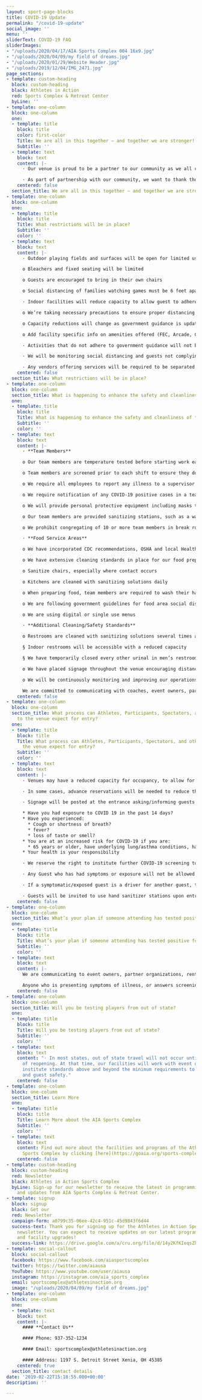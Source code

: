 ```yaml
---
layout: sport-page-blocks
title: COVID-19 Update
permalink: "/covid-19-update"
social_image: ''
menu: ''
sliderText: COVID-19 FAQ
sliderImages:
- "/uploads/2020/04/17/AIA Sports Complex 004 16x9.jpg"
- "/uploads/2020/04/09/my field of dreams.jpg"
- "/uploads/2020/01/29/Website Header.jpg"
- "/uploads/2019/12/04/IMG_2471.jpg"
page_sections:
- template: custom-heading
  block: custom-heading
  black: Athletes in Action
  red: Sports Complex & Retreat Center
  byLine: ''
- template: one-column
  block: one-column
  one:
  - template: title
    block: title
    color: first-color
    Title: We are all in this together – and together we are stronger!
    Subtitle: ''
  - template: text
    block: text
    content: |-
      · Our venue is proud to be a partner to our community as we all come back stronger than ever. We know there are many in our area hurting and experiencing hardships. We are committed to providing a safe, clean, positive environment to help you and your family come and enjoy the activities you love the most

      · As part of partnership with our community, we want to thank those who have tirelessly given of themselves to keep the rest of us going. Our venue is providing select Summer and Fall programs (leagues, camps, clinics) to children of hospital and physician’s office employees at a 20% discount (or 50% or free – case by case as you find a sponsor)
    centered: false
  section_title: We are all in this together – and together we are stronger!
- template: one-column
  block: one-column
  one:
  - template: title
    block: title
    Title: What restrictions will be in place?
    Subtitle: ''
    color: ''
  - template: text
    block: text
    content: |-
      · Outdoor playing fields and surfaces will be open for limited use with distancing requirements that include:

      o Bleachers and fixed seating will be limited

      o Guests are encouraged to bring in their own chairs

      o Social distancing of families watching games must be 6 feet apart, cones or other markers will be used to help communicate spacing

      · Indoor facilities will reduce capacity to allow guest to adhere to recommended social distancing guidelines

      o We’re taking necessary precautions to ensure proper distancing

      o Capacity reductions will change as government guidance is updated

      o Add facility specific info on amenities offered (FEC, Arcade, Climbing, Fitness, Party Rooms, etc..,)

      · Activities that do not adhere to government guidance will not be allowed

      · We will be monitoring social distancing and guests not complying will be reminded to practice distancing. In the event guests will not comply with social distancing practices, they may be asked to leave the premises

      · Any vendors offering services will be required to be separated by appropriate distance and must demonstrate cleaning and disinfection practices
    centered: false
  section_title: What restrictions will be in place?
- template: one-column
  block: one-column
  section_title: What is happening to enhance the safety and cleanliness of the venue?
  one:
  - template: title
    block: title
    Title: What is happening to enhance the safety and cleanliness of the venue?
    Subtitle: ''
    color: ''
  - template: text
    block: text
    content: |-
      · **Team Members**

      o Our team members are temperature tested before starting work each shift

      o Team members are screened prior to each shift to ensure they do not currently have virus symptoms and have not been exposed to anyone who has tested positive for COVID-19

      o We require all employees to report any illness to a supervisor

      o We require notification of any COVID-19 positive cases in a team members household

      o We will provide personal protective equipment including masks to all team members, and training on how to use it, based on CDC guidelines

      o Our team members are provided sanitizing stations, such as a wash basin with soap and/or bottle of hand sanitizer

      o We prohibit congregating of 10 or more team members in break rooms or common areas and limit capacity of such areas to allow for safe social distancing

      · **Food Service Areas**

      o We have incorporated CDC recommendations, OSHA and local Health Department standards, and industry best practices into operating guidelines for our staff to follow

      o We have extensive cleaning standards in place for our food preparation and public seating areas

      o Sanitize chairs, especially where contact occurs

      o Kitchens are cleaned with sanitizing solutions daily

      o When preparing food, team members are required to wash their hands more frequently, not less than once every 30 minutes

      o We are following government guidelines for food area social distancing and seating capacity

      o We are using digital or single use menus

      · **Additional Cleaning/Safety Standards**

      o Restrooms are cleaned with sanitizing solutions several times a day

      § Indoor restrooms will be accessible with a reduced capacity

      § We have temporarily closed every other urinal in men’s restrooms

      o We have placed signage throughout the venue encouraging distancing, hand washing, and other safe practices

      o We will be continuously monitoring and improving our operations for the safety of our athletes, spectators, and team members

      We are committed to communicating with coaches, event owners, participants, vendors, and other visitors to the facility our guidelines and requesting everyone work together to keep us all safer
    centered: false
- template: one-column
  block: one-column
  section_title: What process can Athletes, Participants, Spectators, and other Guests
    to the venue expect for entry?
  one:
  - template: title
    block: title
    Title: What process can Athletes, Participants, Spectators, and other Guests to
      the venue expect for entry?
    Subtitle: ''
    color: ''
  - template: text
    block: text
    content: |-
      · Venues may have a reduced capacity for occupancy, to allow for appropriate social distancing

      · In some cases, advance reservations will be needed to reduce the need to turn people away at the entrance. Please visit our web site or call the venue for updates and space availability

      · Signage will be posted at the entrance asking/informing guests the following:

      * Have you had exposure to COVID 19 in the past 14 days?
      * Have you experienced:
        * Cough or shortness of breath?
        * fever?
        * loss of taste or smell?
      * You are at an increased risk for COVID-19 if you are:
        * 65 years or older, have underlying lung/asthma conditions, have heart complications, suffer from diabetes, liver disease, severe obesity or are otherwise immune-compromised
      * Your health is your responsibility

      · We reserve the right to institute further COVID-19 screening to ensure guests are not endangering others.

      · Any Guest who has had symptoms or exposure will not be allowed in the venue.

      · If a symptomatic/exposed guest is a driver for another guest, they will be asked to wait in their closed vehicle until their passenger’s activities are completed.

      · Guests will be invited to use hand sanitizer stations upon entry and exit of the building. Sanitizing stations will be provided near main entrances.
    centered: false
- template: one-column
  block: one-column
  section_title: What’s your plan if someone attending has tested positive for COVID-19?
  one:
  - template: title
    block: title
    Title: What’s your plan if someone attending has tested positive for COVID-19?
    Subtitle: ''
    color: ''
  - template: text
    block: text
    content: |-
      We are communicating to event owners, partner organizations, renters, and those who register online, that anyone who has tested positive with COVID-19 is not allowed to enter the venue until they have been released by their doctor and diagnosed as “recovered.”

      Anyone who is presenting symptoms of illness, or answers screening questions upon entry in a way that gives us concern, will not be admitted to the venue, as a way of protecting every other guest at the venue, and preventing exposures and spread.
    centered: false
- template: one-column
  block: one-column
  section_title: Will you be testing players from out of state?
  one:
  - template: title
    block: title
    Title: Will you be testing players from out of state?
    Subtitle: ''
    color: ''
  - template: text
    block: text
    content: "· In most states, out of state travel will not occur until a later phase
      of reopening. At that time, our facilities will work with event organizers to
      institute standards above and beyond the minimum requirements to promote participant
      and guest safety."
    centered: false
- template: one-column
  block: one-column
  section_title: Learn More
  one:
  - template: title
    block: title
    Title: Learn More about the AIA Sports Complex
    Subtitle: ''
    color: ''
  - template: text
    block: text
    content: Find out more about the facilities and programs of the Athletes in Action
      Sports Complex by clicking [here](https://goaia.org/sports-complex "here").
    centered: false
- template: custom-heading
  block: custom-heading
  red: Newsletter
  black: Athletes in Action Sports Complex
  byLine: Sign-up for our newsletter to receive the latest in programming, events,
    and updates from AIA Sports Complex & Retreat Center.
- template: signup
  block: signup
  black: Get our
  red: Newsletter
  campaign-form: a0799c35-06ee-42c4-951c-45d9843f6d44
  success-text: Thank you for signing up for the Athletes in Action Sports Complex
    newsletter. You can expect to receive updates on our latest programs, events,
    and facility upgrades!
  success-link: https://drive.google.com/a/cru.org/file/d/14y2KfKIeqsZh8vjO8P4WK3e6MMqmzmY3/view?usp=sharing
- template: social-callout
  block: social-callout
  facebook: https://www.facebook.com/aiasportscomplex
  twitter: https://twitter.com/aiausa
  YouTube: https://www.youtube.com/user/aiausa
  instagram: https://instagram.com/aia_sports_complex
  email: sportscomplex@athletesinaction.org
  image: "/uploads/2020/04/09/my field of dreams.jpg"
- template: one-column
  block: one-column
  one:
  - template: text
    block: text
    content: |-
      #### **Contact Us**

      #### Phone: 937-352-1234

      #### Email: sportscomplex@athletesinaction.org

      #### Address: 1197 S. Detroit Street Xenia, OH 45385
    centered: true
  section_title: contact details
date: '2019-02-22T15:18:55.000+00:00'
description: ''

---
```

